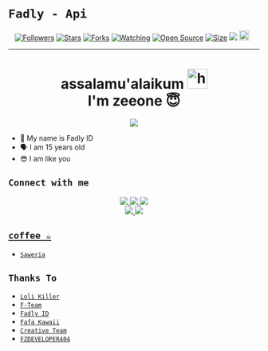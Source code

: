 # ```Fadly - Api```
<p align="center">
<a href="https://github.com/FZDEVELOPER404/followers"><img title="Followers" src="https://img.shields.io/github/followers/FZDEVELOPER404?color=red&style=flat-square"></a>
<a href="https://github.com/FZDEVELOPER404/fadly-api/stargazers/"><img title="Stars" src="https://img.shields.io/github/stars/FZDEVELOPER404/fadly-api?color=blue&style=flat-square"></a>
<a href="https://github.com/FZDEVELOPER404/fadly-api/network/members"><img title="Forks" src="https://img.shields.io/github/forks/FZDEVELOPER404/fadly-api?color=red&style=flat-square"></a>
<a href="https://github.com/FZDEVELOPER404/fadly-api/watchers"><img title="Watching" src="https://img.shields.io/github/watchers/FZDEVELOPER404/fadly-api?label=Watchers&color=blue&style=flat-square"></a>
<a href="https://github.com/FZDEVELOPER404/fadly-api"><img title="Open Source" src="https://badges.frapsoft.com/os/v2/open-source.svg?v=103"></a>
<a href="https://github.com/FZDEVELOPER404/fadly-api/"><img title="Size" src="https://img.shields.io/github/repo-size/FZDEVELOPER404/fadly-api?style=flat-square&color=green"></a>
<a href="https://hits.seeyoufarm.com"><img src="https://hits.seeyoufarm.com/api/count/incr/badge.svg?url=https%3A%2F%2Fgithub.com%2FFZDEVELOPER404%2Ffadly-api&count_bg=%2379C83D&title_bg=%23555555&icon=probot.svg&icon_color=%2300FF6D&title=hits&edge_flat=false"/></a>
<a href="https://github.com/FZDEVELOPER404/fadly-api/graphs/commit-activity"><img height="20" src="https://img.shields.io/badge/Maintained%3F-yes-green.svg"></a>&nbsp;&nbsp;
</p>
<p align='center'>
    </p>

-------
<h1 align="center">assalamu'alaikum <img src="https://user-images.githubusercontent.com/1303154/88677602-1635ba80-d120-11ea-84d8-d263ba5fc3c0.gif" width="40px" alt="hi"><br>I'm zeeone 😇 </h1>
<p align="center">
  <img src="https://c.top4top.io/p_2069qnvob1.jpg" /></>
</p>

- 👼 My name is Fadly ID 
- 🗣️ I am 15 years old 
- 😎 I am like you

## ```Connect with me```
<p align="center">
  <a href="https://instagram.com/iamfadlyid_"><img src="https://img.shields.io/badge/Instagram-E4405F?style=for-the-badge&logo=instagram&logoColor=white"/> 
  <a href="https://wa.me/62895379169488"><img src="https://img.shields.io/badge/WhatsApp-25D366?style=for-the-badge&logo=whatsapp&logoColor=white" />
  <a href="https://t.me/fadlyid"><img src="https://img.shields.io/badge/Telegram-%230088cc.svg?&style=for-the-badge&logo=telegram&logoColor=white" /> <br>
  <a href="https://github.com/FZDEVELOPER404"><img src="https://img.shields.io/badge/-GitHub-black?style=flat-square&logo=github" /> 
  <a href="https://youtube.com/c/XDLYY"><img src="https://img.shields.io/youtube/c/subscribers/XDLYY?style=social" /> <br>

## ```coffee ☕```

- [`Saweria`](https://saweria.co/fadlyid)

## ```Thanks To```

- [`Loli Killer`]()
- [`F-Team`]()
- [`Fadly ID`]()
- [`Fafa Kawaii`]()
- [`Creative Team`]()
- [`FZDEVELOPER404`]()
